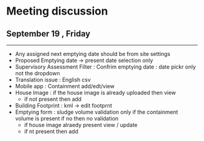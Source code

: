 # Meeting discussion

## September 19 , Friday 

---

- Any assigned next emptying date should be from site settings
- Proposed Emptying date -> present date selection only
- Supervisory Assessment Filter  : Confrim emptying date : date pickr only not the dropdown
- Translation issue :  English csv
- Mobile app : Containment add/edt/view
- House Image : if the house image is already uploaded then view
  - if not present then add
- Building Footprint :  kml -> edit footprnt
- Emptying form : sludge volume validation only if the containment volume is present if no then no validation
  - if house image alraedy present view / update
  - if nt present then add
